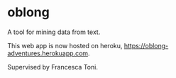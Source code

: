 # oblong

A tool for mining data from text.

This web app is now hosted on heroku, https://oblong-adventures.herokuapp.com.

Supervised by Francesca Toni.
